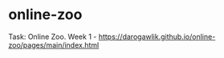 # online-zoo

Task: Online Zoo. Week 1 - https://darogawlik.github.io/online-zoo/pages/main/index.html
